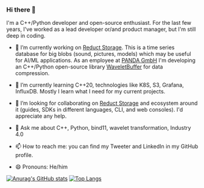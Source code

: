 ### Hi there 👋

I'm a C++/Python developer and open-source enthusiast. For the last few years, I've worked as a lead developer or/and product manager, but I'm still deep in coding. 

- 🔭 I’m currently working on [Reduct Storage](https://reduct-storage.dev). This is a time series database for big blobs (sound, pictures, models) which may be useful for AI/ML applications. As an employee at [PANDA GmbH](https://panda.technology) I'm developing an C++/Python open-source library [WaveletBuffer](https://github.com/panda-official/WaveletBuffer) for data compression.

- 🌱 I’m currently learning C++20, technologies like K8S, S3, Grafana, InfluxDB. Mostly I learn what I need for my current projects. 
- 👯 I’m looking for collaborating on [Reduct Storage](https://github.com/reduct-storage/reduct-storage) and ecosystem around it (guides, SDKs in different languages, CLI, and web consoles). I'd appreciate any help.
- 💬 Ask me about C++, Python, bind11, wavelet transformation, Industry 4.0 
- 📫 How to reach me: you can find my Tweeter and LinkedIn in my GitHub profile.
- 😄 Pronouns: He/him

[![Anurag's GitHub stats](https://github-readme-stats.vercel.app/api?username=atimin&langs_count=5)](https://github.com/anuraghazra/github-readme-stats)
[![Top Langs](https://github-readme-stats.vercel.app/api/top-langs/?username=atimin&layout=compact)](https://github.com/anuraghazra/github-readme-stats)
